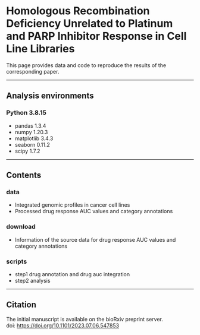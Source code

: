 # Homologous Recombination Deficiency Unrelated to Platinum and PARP Inhibitor Response in Cell Line Libraries   
This page provides data and code to reproduce the results of the corresponding paper.  

---
## Analysis environments
### Python 3.8.15
- pandas 1.3.4
- numpy 1.20.3
- matplotlib 3.4.3
- seaborn 0.11.2
- scipy 1.7.2

---
## Contents
### data   
- Integrated genomic profiles in cancer cell lines
- Processed drug response AUC values and category annotations
  
### download
- Information of the source data for drug response AUC values and category annotations 

### scripts
- step1 drug annotation and drug auc integration
- step2 analysis
  
---
## Citation
The initial manuscript is available on the bioRxiv preprint server.  
doi: https://doi.org/10.1101/2023.07.06.547853

